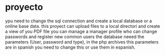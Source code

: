 # proyecto
ypu need to change the sql connection and create a local database or a online base data.
this proyect can upload files to a local directori and create a view of you PDF file
you can manage a manager profile who can change passwords and register new common users
the database neeed the parameters (User, password and type), in the php archives this parameters are in spanish
you need to change this or use them in espanish.
